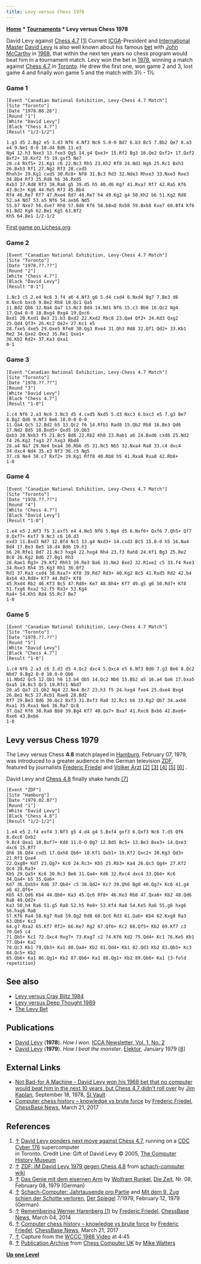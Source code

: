 ```yaml
---
title: Levy versus Chess 1978
---
```

**[Home](Home "Home") \* [Tournaments](Tournaments_and_Matches "Tournaments and Matches") \* Levy versus Chess 1978**



 [](File:3-1.computer_chess.david_levy.102634530.lg.jpg) David Levy against [Chess 4.7](Chess_(Program) "Chess (Program)") <a id="cite-note-1" href="#cite-ref-1">[1]</a> 
Current [ICGA](ICGA "ICGA")-President and [International Master](https://en.wikipedia.org/wiki/International_Master) [David Levy](David_Levy "David Levy") is also well known about his famous [bet](David_Levy#TheLevyBet "David Levy") with [John McCarthy](John_McCarthy "John McCarthy") in [1968](Timeline#1968 "Timeline"), that within the next ten years no chess program would beat him in a tournament match. Levy won the bet in [1978](Timeline#1978 "Timeline"), winning a match against [Chess 4.7](Chess_(Program) "Chess (Program)") in [Toronto](https://en.wikipedia.org/wiki/Toronto). He drew the first one, won game 2 and 3, lost game 4 and finally won game 5 and the match with 3½ - 1½.



### Game 1



```
[Event "Canadian National Exhibition, Levy-Chess 4.7 Match"]
[Site "Toronto"]
[Date "1978.08.26"]
[Round "1"]
[White "David Levy"]
[Black "Chess 4.7"]
[Result "1/2-1/2"]

1.g3 d5 2.Bg2 e5 3.d3 Nf6 4.Nf3 Nc6 5.0-0 Bd7 6.b3 Bc5 7.Bb2 Qe7 8.a3 e4 9.Ne1 0-0 10.d4 Bd6 11.e3
Ng4 12.h3 Nxe3 13.fxe3 Qg5 14.g4 Qxe3+ 15.Rf2 Bg3 16.Qe2 Qxf2+ 17.Qxf2 Bxf2+ 18.Kxf2 f5 19.gxf5 Ne7
20.c4 Rxf5+ 21.Kg1 c6 22.Nc3 Rh5 23.Kh2 Rf8 24.Nd1 Ng6 25.Rc1 Bxh3 26.Bxh3 Rf1 27.Ng2 Rf3 28.cxd5
Rhxh3+ 29.Kg1 cxd5 30.Rc8+ Nf8 31.Bc3 Rd3 32.Nde3 Rhxe3 33.Nxe3 Rxe3 34.Bb4 Rf3 35.Rd8 h6 36.Rxd5
Rxb3 37.Rd8 Rf3 38.Ra8 g5 39.d5 h5 40.d6 Kg7 41.Rxa7 Rf7 42.Ra5 Kf6 43.Bc3+ Kg6 44.Re5 Rf3 45.Bb4
Rf4 46.Re7 Rf7 47.Rxe4 Rd7 48.Re7 h4 49.Kg2 g4 50.Kh2 b6 51.Kg2 Rd8 52.a4 Nd7 53.a5 Nf6 54.axb6 Nd5
55.b7 Nxe7 56.dxe7 Rh8 57.Bd6 Kf6 58.b8=Q Rxb8 59.Bxb8 Kxe7 60.Bf4 Kf6 61.Bd2 Kg6 62.Be1 Kg5 63.Bf2
Kh5 64.Be1 1/2-1/2

```

 [First game on Lichess.org](https://en.lichess.org/tox8R4pp)
### Game 2



```
[Event "Canadian National Exhibition, Levy-Chess 4.7 Match"]
[Site "Toronto"]
[Date "1978.??.??"]
[Round "2"]
[White "Chess 4.7"]
[Black "David Levy"]
[Result "0-1"]

1.Nc3 c5 2.e4 Nc6 3.f4 a6 4.Nf3 g6 5.d4 cxd4 6.Nxd4 Bg7 7.Be3 d6 8.Nxc6 bxc6 9.Be2 Rb8 10.Qc1 Qa5
11.Bd2 Qb6 12.Na4 Qa7 13.Nc3 Bd4 14.Nd1 Nf6 15.c3 Bb6 16.Qc2 Ng4 17.Qa4 0-0 18.Bxg4 Bxg4 19.Qxc6
Bxd1 20.Kxd1 Be3 21.b3 Bxd2 22.Kxd2 Rbc8 23.Qa4 Qf2+ 24.Kd3 Qxg2 25.Qd4 Qf3+ 26.Kc2 Qe2+ 27.Kc1 e5
28.fxe5 dxe5 29.Qxe5 Rfe8 30.Qg3 Rxe4 31.Qh3 Rd8 32.Qf1 Qd2+ 33.Kb1 Re2 34.Qxe2 Qxe2 35.Re1 Qxe1+
36.Kb2 Rd2+ 37.Ka3 Qxa1
0-1

```

### Game 3



```
[Event "Canadian National Exhibition, Levy-Chess 4.7 Match"]
[Site "Toronto"]
[Date "1978.??.??"]
[Round "3"]
[White "David Levy"]
[Black "Chess 4.7"]
[Result "1-0"]

1.c4 Nf6 2.a3 Nc6 3.Nc3 d5 4.cxd5 Nxd5 5.d3 Nxc3 6.bxc3 e5 7.g3 Be7 8.Bg2 Qd6 9.Nf3 Be6 10.0-0 0-0
11.Qa4 Qc5 12.Bd2 b5 13.Qc2 f6 14.Rfb1 Rad8 15.Qb2 Rb8 16.Be3 Qd6 17.Nd2 Bd5 18.Bxd5+ Qxd5 19.Qb3
Qxb3 20.Nxb3 f5 21.Bc5 Bd6 22.Rb2 Kh8 23.Rab1 a6 24.Bxd6 cxd6 25.Nd2 f4 26.Kg2 fxg3 27.hxg3 Rbd8
28.a4 Na7 29.Ne4 bxa4 30.Rb6 d5 31.Nc5 Nb5 32.Nxa4 Ra8 33.c4 dxc4 34.dxc4 Nd4 35.e3 Nf3 36.c5 Ng5
37.c6 Ne4 38.c7 Rxf2+ 39.Kg1 Rff8 40.Rb8 h5 41.Rxa8 Rxa8 42.Rb8+
1-0

```

### Game 4



```
[Event "Canadian National Exhibition, Levy-Chess 4.7 Match"]
[Site "Toronto"]
[Date "1978.??.??"]
[Round "4"]
[White "Chess 4.7"]
[Black "David Levy"]
[Result "1-0"]

1.e4 e5 2.Nf3 f5 3.exf5 e4 4.Ne5 Nf6 5.Ng4 d5 6.Nxf6+ Qxf6 7.Qh5+ Qf7 8.Qxf7+ Kxf7 9.Nc3 c6 10.d3
exd3 11.Bxd3 Nd7 12.Bf4 Nc5 13.g4 Nxd3+ 14.cxd3 Bc5 15.0-0 h5 16.Na4 Bd4 17.Be3 Be5 18.d4 Bd6 19.h3
b6 20.Rfe1 Bd7 21.Nc3 hxg4 22.hxg4 Rh4 23.f3 Rah8 24.Kf1 Bg3 25.Re2 Bc8 26.Kg2 Bd6 27.Bg1 Rh3
28.Rae1 Rg3+ 29.Kf2 Rhh3 30.Re3 Ba6 31.Ne2 Bxe2 32.R1xe2 c5 33.f4 Rxe3 34.Rxe3 Rh4 35.Kg3 Rh1 36.Bf2
Rd1 37.Ra3 cxd4 38.Rxa7+ Kf8 39.Rd7 Rd3+ 40.Kg2 Bc5 41.Rxd5 Rd2 42.b4 Bxb4 43.Rd8+ Kf7 44.Rd7+ Kf8
45.Rxd4 Rb2 46.Kf3 Bc5 47.Rd8+ Ke7 48.Bh4+ Kf7 49.g5 g6 50.Rd7+ Kf8 51.fxg6 Rxa2 52.f5 Ra3+ 53.Kg4
Ra4+ 54.Kh5 Rd4 55.Rc7 Be7
1-0

```

### Game 5



```
[Event "Canadian National Exhibition, Levy-Chess 4.7 Match"]
[Site "Toronto"]
[Date "1978.??.??"]
[Round "5"]
[White "David Levy"]
[Black "Chess 4.7"]
[Result "1-0"]

1.c4 Nf6 2.a3 c6 3.d3 d5 4.Qc2 dxc4 5.Qxc4 e5 6.Nf3 Bd6 7.g3 Be6 8.Qc2 Nbd7 9.Bg2 0-0 10.0-0 Qb6
11.Nbd2 Qc5 12.Qb1 h6 13.b4 Qb5 14.Qc2 Nb6 15.Bb2 a5 16.a4 Qa6 17.bxa5 Qxa5 18.Bc3 Qc5 19.Rfc1 Nbd7
20.a5 Qa7 21.Qb2 Ng4 22.Ne4 Bc7 23.h3 f5 24.hxg4 fxe4 25.dxe4 Bxg4 26.Be1 Nc5 27.Rcb1 Rae8 28.Bd2
Rf7 29.Be3 Bd6 30.Qc2 Bxf3 31.Bxf3 Ra8 32.Rc1 b6 33.Kg2 Qb7 34.axb6 Rxa1 35.Rxa1 Ne6 36.Ra7 Qc8
37.Qa2 Rf6 38.Ra8 Bb8 39.Bg4 Kf7 40.Qa7+ Bxa7 41.Rxc8 Bxb6 42.Bxe6+ Rxe6 43.Bxb6
1-0

```





## Levy versus Chess 1979


The Levy versus Chess **4.8** match played in [Hamburg](https://en.wikipedia.org/wiki/Hamburg), February 07, 1979, was introduced to a greater audience in the German television [ZDF](https://en.wikipedia.org/wiki/ZDF), featured by journalists [Frederic Friedel](Frederic_Friedel "Frederic Friedel") and [Volker Arzt](http://de.wikipedia.org/wiki/Volker_Arzt) <a id="cite-note-2" href="#cite-ref-2">[2]</a> <a id="cite-note-3" href="#cite-ref-3">[3]</a> <a id="cite-note-4" href="#cite-ref-4">[4]</a> <a id="cite-note-5" href="#cite-ref-5">[5]</a> <a id="cite-note-6" href="#cite-ref-6">[6]</a> .



 [](WCCC_1986#Video "WCCC 1986#Video") 
David Levy and [Chess 4.8](Chess_(Program) "Chess (Program)") finally shake hands <a id="cite-note-7" href="#cite-ref-7">[7]</a>




```
[Event "ZDF"]
[Site "Hamburg"]
[Date "1979.02.07"]
[Round "1"]
[White "David Levy"]
[Black "Chess 4.8"]
[Result "1/2-1/2"]

1.e4 e5 2.f4 exf4 3.Nf3 g5 4.d4 g4 5.Bxf4 gxf3 6.Qxf3 Nc6 7.d5 Qf6 8.dxc6 Qxb2
9.Bc4 Qxa1 10.Bxf7+ Kd8 11.O-O Qg7 12.Bd5 Bc5+ 13.Be3 Bxe3+ 14.Qxe3 dxc6 15.Rf7
Qh6 16.Qd4 cxd5 17.Qxh8 Qb6+ 18.Kf1 Qxb1+ 19.Kf2 Qxc2+ 20.Kg3 Qd3+ 21.Rf3 Qxe4
22.Qxg8+ Kd7 23.Qg7+ Kc6 24.Rc3+ Kb5 25.Rb3+ Ka4 26.Qc3 Qg4+ 27.Kf2 Qc4 28.Ra3+
Kb5 29.Qa5+ Kc6 30.Rc3 Be6 31.Qa4+ Kd6 32.Rxc4 dxc4 33.Qb4+ Kc6 34.Qa4+ b5 35.Qa6+
Kd7 36.Qxb5+ Kd6 37.Qb4+ c5 38.Qd2+ Kc7 39.Qh6 Bg8 40.Qg7+ Kc6 41.g4 a6 42.Qf6+
Kb5 43.Qd6 Kb4 44.Qb6+ Ka3 45.Qc6 Rf8+ 46.Ke3 Rb8 47.Qxa6+ Kb2 48.Qd6 Ra8 49.Qd2+
Ka3 50.h4 Ra6 51.g5 Ra8 52.h5 Re8+ 53.Kf4 Ra8 54.Ke5 Ra6 55.g6 hxg6 56.hxg6 Ra8
57.Kf6 Ra4 58.Kg7 Ra8 59.Qg2 Rd8 60.Qc6 Rd3 61.Qa6+ Kb4 62.Kxg8 Ra3 63.Qb6+ Kc3
64.g7 Rxa2 65.Kf7 Rf2+ 66.Ke7 Rg2 67.Qf6+ Kc2 68.Qf5+ Kb2 69.Kf7 c3 70.Qe5 c4
71.Qb5+ Kc1 72.Qxc4 Rxg7+ 73.Kxg7 c2 74.Kf6 Kd2 75.Qd4+ Kc1 76.Ke5 Kb1 77.Qb4+ Ka2
78.Qc3 Kb1 79.Qb3+ Ka1 80.Qa4+ Kb2 81.Qd4+ Kb1 82.Qd3 Kb2 83.Qb5+ Kc3 84.Qc5+ Kb2
85.Qb6+ Ka1 86.Qg1+ Kb2 87.Qb6+ Ka1 88.Qg1+ Kb2 89.Qb6+ Ka1 {3-fold repetition}

```

## See also


* [Levy versus Cray Blitz 1984](Advances_in_Computer_Chess_4#LevyCrayBlitz "Advances in Computer Chess 4")
* [Levy versus Deep Thought 1989](Levy_versus_Deep_Thought_1989 "Levy versus Deep Thought 1989")
* [The Levy Bet](David_Levy#TheLevyBet "David Levy")


## Publications


* [David Levy](David_Levy "David Levy") (**1978**). *How I won*. [ICCA Newsletter, Vol. 1, No. 2](ICGA_Journal#1_2 "ICGA Journal")
* [David Levy](David_Levy "David Levy") (**1979**). *How I beat the monster*. [Elektor](https://en.wikipedia.org/wiki/Elektor), January 1979 <a id="cite-note-8" href="#cite-ref-8">[8]</a>


## External Links


* [Not Bad-for A Machine - David Levy won his 1968 bet that no computer would beat him in the next 10 years, but Chess 4.7 didn't roll over](http://sportsillustrated.cnn.com/vault/article/magazine/MAG1094084/) by [Jim Kaplan](http://sportsillustrated.cnn.com/vault/topic/article/Jim_Kaplan/1900-01-01/2100-12-31/mdd/index.htm), September 18, 1978, [SI Vault](https://en.wikipedia.org/wiki/Sports_Illustrated)
* [Computer chess history – knowledge vs brute force](http://en.chessbase.com/post/computer-chess-history-knowledge-vs-brute-force) by [Frederic Friedel](Frederic_Friedel "Frederic Friedel"), [ChessBase News](ChessBase "ChessBase"), March 21, 2017


## References


1. <a id="cite-ref-1" href="#cite-note-1">↑</a> [David Levy ponders next move against Chess 4.7](http://www.computerhistory.org/chess/full_record.php?iid=stl-42fa88358c200), running on a [CDC Cyber 176](CDC_Cyber "CDC Cyber") supercomputer  
in Toronto. Credit Line: Gift of David Levy © 2005, [The Computer History Museum](The_Computer_History_Museum "The Computer History Museum")
2. <a id="cite-ref-2" href="#cite-note-2">↑</a> [ZDF: IM David Levy 1979 gegen Chess 4.8](http://www.schach-computer.info/wiki/index.php/Levy,_David#ZDF:_IM_David_Levy_1979_gegen_Chess_4.8) from [schach-computer wiki](http://www.schach-computer.info/wiki/index.php/Hauptseite_En)
3. <a id="cite-ref-3" href="#cite-note-3">↑</a> [Das Genie mit dem eisernen Arm](http://www.zeit.de/1979/08/das-genie-mit-dem-eisernen-arm) by [Wolfram Runkel](http://www.zeit.de/autoren/R/Wolfram_Runkel/index.xml), [Die Zeit](https://en.wikipedia.org/wiki/Die_Zeit), Nr. 08, February 08, 1979 (German)
4. <a id="cite-ref-4" href="#cite-note-4">↑</a> [Schach-Computer: Jahrtausende pro Partie](http://www.spiegel.de/spiegel/print/d-40351462.html) and [Mit dem 9. Zug schien der Schotte verloren](http://www.spiegel.de/spiegel/print/d-40351463.html), [Der Spiegel](https://en.wikipedia.org/wiki/Der_Spiegel) 7/1979, February 12, 1979 (German)
5. <a id="cite-ref-5" href="#cite-note-5">↑</a> [Remembering Werner Harenberg (1)](http://en.chessbase.com/post/remembering-werner-harenberg-1) by [Frederic Friedel](Frederic_Friedel "Frederic Friedel"), [ChessBase News](ChessBase "ChessBase"), March 04, 2014
6. <a id="cite-ref-6" href="#cite-note-6">↑</a> [Computer chess history – knowledge vs brute force](http://en.chessbase.com/post/computer-chess-history-knowledge-vs-brute-force) by [Frederic Friedel](Frederic_Friedel "Frederic Friedel"), [ChessBase News](ChessBase "ChessBase"), March 21, 2017
7. <a id="cite-ref-7" href="#cite-note-7">↑</a> Capture from the [WCCC 1986 Video](WCCC_1986#Video "WCCC 1986") at 4:45
8. <a id="cite-ref-8" href="#cite-note-8">↑</a> [Publication Archive](http://www.chesscomputeruk.com/html/publication_archive.html) from [Chess Computer UK](http://www.chesscomputeruk.com/index.html) by [Mike Watters](Mike_Watters "Mike Watters")

**[Up one Level](Tournaments_and_Matches "Tournaments and Matches")**







 
